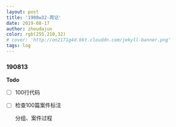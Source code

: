 ```yaml
---
layout: post
title: '1908w32-周记'
date: 2019-08-17
author: zhoudajun
color: rgb(255,210,32)
# cover: 'http://on2171g4d.bkt.clouddn.com/jekyll-banner.png'
tags: log
---
```


### 190813

**Todo**

+ [ ] 100行代码

+ [ ] 检查100篇案件标注

  分组、案件过程


